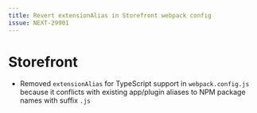 ```yaml
---
title: Revert extensionAlias in Storefront webpack config
issue: NEXT-29901
---
```

# Storefront
* Removed `extensionAlias` for TypeScript support in `webpack.config.js` because it conflicts with existing app/plugin aliases to NPM package names with suffix `.js`
